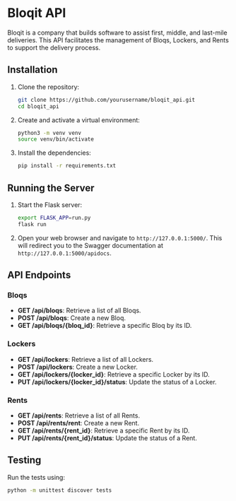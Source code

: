 # Bloqit API

Bloqit is a company that builds software to assist first, middle, and last-mile deliveries. This API facilitates the management of Bloqs, Lockers, and Rents to support the delivery process.

## Installation

1. Clone the repository:
    ```bash
    git clone https://github.com/yourusername/bloqit_api.git
    cd bloqit_api
    ```

2. Create and activate a virtual environment:
    ```bash
    python3 -m venv venv
    source venv/bin/activate
    ```

3. Install the dependencies:
    ```bash
    pip install -r requirements.txt
    ```

## Running the Server

1. Start the Flask server:
    ```bash
    export FLASK_APP=run.py
    flask run
    ```

2. Open your web browser and navigate to `http://127.0.0.1:5000/`. This will redirect you to the Swagger documentation at `http://127.0.0.1:5000/apidocs`.

## API Endpoints

### Bloqs

- **GET /api/bloqs**: Retrieve a list of all Bloqs.
- **POST /api/bloqs**: Create a new Bloq.
- **GET /api/bloqs/{bloq_id}**: Retrieve a specific Bloq by its ID.

### Lockers

- **GET /api/lockers**: Retrieve a list of all Lockers.
- **POST /api/lockers**: Create a new Locker.
- **GET /api/lockers/{locker_id}**: Retrieve a specific Locker by its ID.
- **PUT /api/lockers/{locker_id}/status**: Update the status of a Locker.

### Rents

- **GET /api/rents**: Retrieve a list of all Rents.
- **POST /api/rents/rent**: Create a new Rent.
- **GET /api/rents/{rent_id}**: Retrieve a specific Rent by its ID.
- **PUT /api/rents/{rent_id}/status**: Update the status of a Rent.

## Testing

Run the tests using:
```bash
python -m unittest discover tests